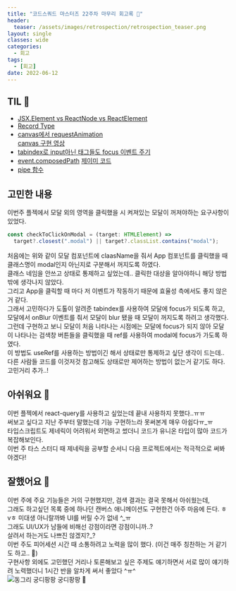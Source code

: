 ```yaml
---
title: "코드스쿼드 마스터즈 22주차 마무리 회고록 🙂"
header:
  teaser: /assets/images/retrospection/retrospection_teaser.png
layout: single
classes: wide
categories:
  - 회고
tags:
  - [회고]
date: 2022-06-12
---
```


## TIL 🧐

- [JSX.Element vs ReactNode vs ReactElement](https://simsimjae.tistory.com/426)
- [Record Type](https://developer-talk.tistory.com/296)
- [canvas에서 requestAnimation](https://developer.mozilla.org/ko/docs/Web/API/Canvas_API/Tutorial/Advanced_animations)  
  [canvas 구현 영상](https://www.youtube.com/watch?v=JFQOgt5DMBY&t=4501s)
- [tabindex로 input아닌 태그들도 focus 이벤트 주기](https://kwangsunny.tistory.com/35)
- [event.composedPath](https://velog.io/@edie_ko/JavaScript-event.composedPath)
  [제이미 코드](https://github.dev/CODESQUAD-AIRBNB/airbnb/tree/develop-FE/FE)
- [pipe 함수](https://ui.toast.com/weekly-pick/ko_20201118)

## 고민한 내용

이번주 플젝에서 모달 외의 영역을 클릭했을 시 켜져있는 모달이 꺼져야하는 요구사항이 있었다.

```ts
const checkToClickOnModal = (target: HTMLElement) =>
  target?.closest(".modal") || target?.classList.contains("modal");
```

처음에는 위와 같이 모달 컴포넌트에 claasName을 줘서 App 컴포넌트를 클릭했을 때 클래스명이 modal인지 아닌지로 구분해서 꺼지도록 하였다.  
클래스 네임을 안쓰고 상태로 통제하고 싶었는데.. 클릭한 대상을 알아야하니 해당 방법 밖에 생각나지 않았다.  
그리고 App을 클릭할 때 마다 저 이벤트가 작동하기 때문에 효율성 측에서도 좋지 않은거 같다.  
그래서 고민하다가 도톨이 알려준 tabindex를 사용하여 모달에 focus가 되도록 하고, 모달에서 onBlur 이벤트를 줘서 모달이 blur 됐을 때 모달이 꺼지도록 하려고 생각했다.  
그런데 구현하고 보니 모달이 처음 나타나는 시점에는 모달에 focus가 되지 않아 모달이 나타나는 검색창 버튼들을 클릭했을 때 ref를 사용하여 modal에 focus가 가도록 하였다.  
이 방법도 useRef를 사용하는 방법이긴 해서 상태로만 통제하고 싶단 생각이 드는데.. 다른 사람들 코드를 이것저것 참고해도 상태로만 제어하는 방법이 없는거 같기도 하다.  
고민거리 추가..!

## 아쉬워요 🙁

이번 플젝에서 react-query를 사용하고 싶었는데 끝내 사용하지 못했다..ㅠㅠ  
써보고 싶다고 지난 주부터 말했는데 기능 구현하느라 못써본게 매우 아쉽다ㅠ\_ㅠ  
타입스크립트도 제네릭이 어려워서 외면하고 썼더니 코드가 유니온 타입이 많아 코드가 복잡해보인다.  
이번 주 타스 스터디 때 제네릭을 공부할 순서니 다음 프로젝트에서는 적극적으로 써봐야겠다!

## 잘했어요 🙂

이번 주에 주요 기능들은 거의 구현했지만, 검색 결과는 결국 못해서 아쉬웠는데,  
그래도 하고싶던 목록 중에 하나던 캔버스 애니메이션도 구현한건 아주 마음에 든다. ㅎvㅎ
미대생 아니랄까봐 UI를 버릴 수가 없네 ^\_ㅠ  
그래도 UI/UX가 남들에 비해선 강점이라면 강점이니까..?  
살려서 하는거도 나쁘진 않겠지?\_?  
이번 주도 피어세션 시간 때 소통하려고 노력을 많이 했다. (이건 매주 칭찬하는 거 같기도 하고.. 🤫)  
구현사항 외에도 고민했던 거리나 토론해보고 싶은 주제도 얘기하면서 서로 많이 얘기하려 노력했더니 1시간 반을 알차게 써서 좋았다 ^ㅠ^  
![동그리 궁디팡팡](https://user-images.githubusercontent.com/17706346/173407741-f04d3e5f-5f15-48da-b47e-152cb9b19da4.gif) 궁디팡팡 👏
